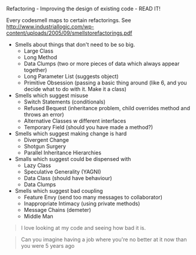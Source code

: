 Refactoring - Improving the design of existing code - READ IT!

Every codesmell maps to certain refactorings. See http://www.industriallogic.com/wp-content/uploads/2005/09/smellstorefactorings.pdf

* Smells about things that don't need to be so big.
  * Large Class
  * Long Method
  * Data Clumps (two or more pieces of data which always appear together)
  * Long Parameter List (suggests object)
  * Primitive Obsession (passing a basic thing around (like 6, and you decide what to do with it. Make it a class)
* Smells which suggest misuse
  * Switch Statements (conditionals)
  * Refused Bequest (inheritance problem, child overrides method and throws an error)
  * Alternative Classes w different interfaces
  * Temporary Field (should you have made a method?)
* Smells which suggest making change is hard
  * Divergent Change
  * Shotgun Surgery
  * Parallel Inheritance Hierarchies
* Smalls which suggest could be dispensed with
  * Lazy Class
  * Speculative Generality (YAGNI)
  * Data Class (should have behaviour)
  * Data Clumps
* Smells which suggest bad coupling
  * Feature Envy (send too many messages to collaborator)
  * Inappropriate Intimacy (using private methods)
  * Message Chains (demeter)
  * Middle Man


> I love looking at my code and seeing how bad it is.

> Can you imagine having a job where you're no better at it
> now than you were 5 years ago
